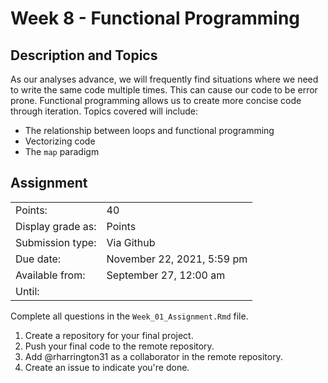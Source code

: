 # Week 8 - Functional Programming

## Description and Topics

As our analyses advance, we will frequently find situations where we need to write the same code multiple times. This can cause our code to be error prone. Functional programming allows us to create more concise code through iteration. Topics covered will include:

-   The relationship between loops and functional programming
-   Vectorizing code
-   The `map` paradigm

## Assignment

|                   |                               |
|-------------------|-------------------------------|
| Points:           | 40                            |
| Display grade as: | Points                        |
| Submission type:  | Via Github                    |
| Due date:         | November 22, 2021, 5:59 pm    |
| Available from:   | September 27, 12:00 am        |
| Until:            |                               |

Complete all questions in the `Week_01_Assignment.Rmd` file.

1.  Create a repository for your final project.
2. Push your final code to the remote repository.
3.  Add @rharrington31 as a collaborator in the remote repository.
4.  Create an issue to indicate you're done.
